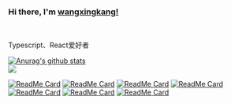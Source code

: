 ### Hi there, I'm [wangxingkang!](https://xingkang.wang)

<br />

Typescript、React爱好者

<a href="https://github.com/wangxingkang">
  <img align="center" src="https://github-readme-stats.anuraghazra1.vercel.app/api?username=wangxingkang&show_icons=true&include_all_commits=true&theme=radical" alt="Anurag's github stats" />
</a>

<br />

<a href="https://github.com/wangxingkang">
  <img align="center" src="https://github-readme-stats.anuraghazra1.vercel.app/api/top-langs/?username=wangxingkang&layout=compact&theme=radical" />
</a>

<br />

[![ReadMe Card](https://github-readme-stats.vercel.app/api/pin/?username=alitajs&repo=ant-design-plus)](https://github.com/alitajs/ant-design-plus)
[![ReadMe Card](https://github-readme-stats.vercel.app/api/pin/?username=pansyjs&repo=react-admin)](https://github.com/pansyjs/react-admin)
[![ReadMe Card](https://github-readme-stats.vercel.app/api/pin/?username=pansyjs&repo=watermark)](https://github.com/pansyjs/watermark)
[![ReadMe Card](https://github-readme-stats.vercel.app/api/pin/?username=pansyjs&repo=react-components)](https://github.com/pansyjs/react-components)
[![ReadMe Card](https://github-readme-stats.vercel.app/api/pin/?username=walrusjs&repo=pansy)](https://github.com/walrusjs/pansy)
[![ReadMe Card](https://github-readme-stats.vercel.app/api/pin/?username=walrusjs&repo=walrus)](https://github.com/walrusjs/walrus)
[![ReadMe Card](https://github-readme-stats.vercel.app/api/pin/?username=pansyjs&repo=micro-frontends-template)](https://github.com/pansyjs/micro-frontends-template)
